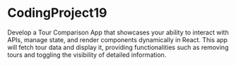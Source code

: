 # CodingProject19
 
Develop a Tour Comparison App that showcases your ability to interact with APIs, manage state, and render components dynamically in React. This app will fetch tour data and display it, providing functionalities such as removing tours and toggling the visibility of detailed information.